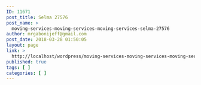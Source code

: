 ```yaml
---
ID: 11671
post_title: Selma 27576
post_name: >
  moving-services-moving-services-moving-services-selma-27576
author: mrgabonijeff@gmail.com
post_date: 2018-03-28 01:50:05
layout: page
link: >
  http://localhost/wordpress/moving-services-moving-services-moving-services-selma-27576/
published: true
tags: [ ]
categories: [ ]
---
```

